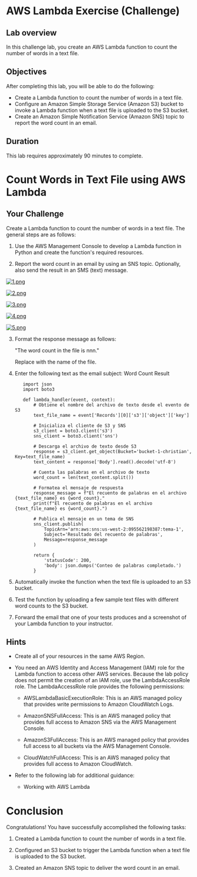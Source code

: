 # AWS Lambda Exercise (Challenge)

## Lab overview
In this challenge lab, you create an AWS Lambda function to count the number of words in a text file.

## Objectives
After completing this lab, you will be able to do the following:

- Create a Lambda function to count the number of words in a text file.
- Configure an Amazon Simple Storage Service (Amazon S3) bucket to invoke a Lambda function when a text file is uploaded to the S3 bucket.
- Create an Amazon Simple Notification Service (Amazon SNS) topic to report the word count in an email.

## Duration
This lab requires approximately 90 minutes to complete.

# Count Words in Text File using AWS Lambda

## Your Challenge

Create a Lambda function to count the number of words in a text file. The general steps are as follows:

1. Use the AWS Management Console to develop a Lambda function in Python and create the function's required resources.

2. Report the word count in an email by using an SNS topic. Optionally, also send the result in an SMS (text) message.

[![1.png](https://i.postimg.cc/JzZNpB3W/1.png)](https://postimg.cc/LJ4gX50y)

[![2.png](https://i.postimg.cc/XvgwbSDH/2.png)](https://postimg.cc/3ydyX6hm)

[![3.png](https://i.postimg.cc/VNwjpL40/3.png)](https://postimg.cc/w1WyszC9)

[![4.png](https://i.postimg.cc/76s0514S/4.png)](https://postimg.cc/BLFXyKXv)

[![5.png](https://i.postimg.cc/RFVwCskM/5.png)](https://postimg.cc/QBwF0bNP)

3. Format the response message as follows:

   "The word count in the <textFileName> file is nnn."

   Replace <textFileName> with the name of the file.

4. Enter the following text as the email subject: Word Count Result

   ```
      import json
      import boto3
      
      def lambda_handler(event, context):
          # Obtiene el nombre del archivo de texto desde el evento de S3
          text_file_name = event['Records'][0]['s3']['object']['key']
         
          # Inicializa el cliente de S3 y SNS
          s3_client = boto3.client('s3')
          sns_client = boto3.client('sns')
      
          # Descarga el archivo de texto desde S3
          response = s3_client.get_object(Bucket='bucket-1-christian', Key=text_file_name)
          text_content = response['Body'].read().decode('utf-8')
      
          # Cuenta las palabras en el archivo de texto
          word_count = len(text_content.split())
      
          # Formatea el mensaje de respuesta
          response_message = f"El recuento de palabras en el archivo {text_file_name} es {word_count}."
          print(f"El recuento de palabras en el archivo {text_file_name} es {word_count}.")
      
          # Publica el mensaje en un tema de SNS
          sns_client.publish(
              TopicArn='arn:aws:sns:us-west-2:095562198387:tema-1',
              Subject='Resultado del recuento de palabras',
              Message=response_message
          )
      
          return {
              'statusCode': 200,
              'body': json.dumps('Conteo de palabras completado.')
          }
   ```

6. Automatically invoke the function when the text file is uploaded to an S3 bucket.

7. Test the function by uploading a few sample text files with different word counts to the S3 bucket.

8. Forward the email that one of your tests produces and a screenshot of your Lambda function to your instructor.

## Hints

- Create all of your resources in the same AWS Region.

- You need an AWS Identity and Access Management (IAM) role for the Lambda function to access other AWS services. Because the lab policy does not permit the creation of an IAM role, use the LambdaAccessRole role. The LambdaAccessRole role provides the following permissions:

  - AWSLambdaBasicExecutionRole: This is an AWS managed policy that provides write permissions to Amazon CloudWatch Logs.

  - AmazonSNSFullAccess: This is an AWS managed policy that provides full access to Amazon SNS via the AWS Management Console.

  - AmazonS3FullAccess: This is an AWS managed policy that provides full access to all buckets via the AWS Management Console.

  - CloudWatchFullAccess: This is an AWS managed policy that provides full access to Amazon CloudWatch.

- Refer to the following lab for additional guidance:
  
  - Working with AWS Lambda

# Conclusion

Congratulations! You have successfully accomplished the following tasks:

1. Created a Lambda function to count the number of words in a text file.

2. Configured an S3 bucket to trigger the Lambda function when a text file is uploaded to the S3 bucket.

3. Created an Amazon SNS topic to deliver the word count in an email.

